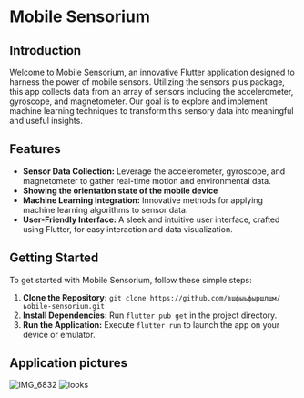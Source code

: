 # Mobile Sensorium

## Introduction
Welcome to Mobile Sensorium, an innovative Flutter application designed to harness the power of mobile sensors. Utilizing the sensors plus package, this app collects data from an array of sensors including the accelerometer, gyroscope, and magnetometer. Our goal is to explore and implement machine learning techniques to transform this sensory data into meaningful and useful insights.

## Features
- **Sensor Data Collection:** Leverage the accelerometer, gyroscope, and magnetometer to gather real-time motion and environmental data.
- **Showing the orientation state of the mobile device**
- **Machine Learning Integration:** Innovative methods for applying machine learning algorithms to sensor data.
- **User-Friendly Interface:** A sleek and intuitive user interface, crafted using Flutter, for easy interaction and data visualization.

## Getting Started
To get started with Mobile Sensorium, follow these simple steps:
1. **Clone the Repository:** `git clone https://github.com/вшфыьфыршлщм/ьobile-sensorium.git`
2. **Install Dependencies:** Run `flutter pub get` in the project directory.
3. **Run the Application:** Execute `flutter run` to launch the app on your device or emulator.

## Application pictures
![IMG_6832](https://github.com/diasmashikov/mobile-sensorium/assets/50723693/a65666d8-9e9d-4f9e-816c-a92b664d51bb)
![looks](https://github.com/diasmashikov/mobile-sensorium/assets/50723693/7b983f22-0ce5-4fef-b554-ac277e6933a3)

